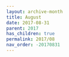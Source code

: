 ```yaml
---
layout: archive-month
title: August
date: 2017-08-31
parent: 2017
has_children: true
permalink: 2017/08
nav_order: -20170831
---
```

